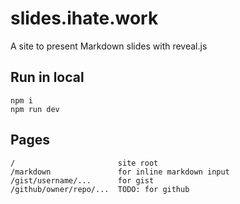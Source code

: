 # slides.ihate.work

A site to present Markdown slides with reveal.js

## Run in local

```
npm i
npm run dev
```


## Pages

```
/                       site root
/markdown               for inline markdown input
/gist/username/...      for gist
/github/owner/repo/...  TODO: for github

```
